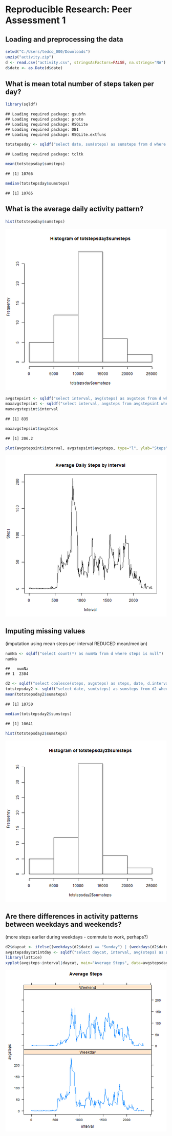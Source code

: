 # Reproducible Research: Peer Assessment 1


## Loading and preprocessing the data


```r
setwd("C:/Users/tedco_000/Downloads")
unzip("activity.zip")
d <- read.csv("activity.csv", stringsAsFactors=FALSE, na.strings="NA")
d$date <- as.Date(d$date)
```

## What is mean total number of steps taken per day?


```r
library(sqldf)
```

```
## Loading required package: gsubfn
## Loading required package: proto
## Loading required package: RSQLite
## Loading required package: DBI
## Loading required package: RSQLite.extfuns
```

```r
totstepsday <- sqldf("select date, sum(steps) as sumsteps from d where steps is not null group by 1")
```

```
## Loading required package: tcltk
```

```r
mean(totstepsday$sumsteps)
```

```
## [1] 10766
```

```r
median(totstepsday$sumsteps)
```

```
## [1] 10765
```

## What is the average daily activity pattern?


```r
hist(totstepsday$sumsteps)
```

![plot of chunk unnamed-chunk-3](figure/unnamed-chunk-31.png) 

```r
avgstepsint <- sqldf("select interval, avg(steps) as avgsteps from d where steps is not null group by 1")
maxavgstepsint <- sqldf("select interval, avgsteps from avgstepsint where avgsteps in (select max(avgsteps) from avgstepsint)")
maxavgstepsint$interval
```

```
## [1] 835
```

```r
maxavgstepsint$avgsteps
```

```
## [1] 206.2
```

```r
plot(avgstepsint$interval, avgstepsint$avgsteps, type="l", ylab="Steps", xlab="Interval", main="Average Daily Steps by Interval")
```

![plot of chunk unnamed-chunk-3](figure/unnamed-chunk-32.png) 

## Imputing missing values 
(imputation using mean steps per interval REDUCED mean/median)


```r
numNa <- sqldf("select count(*) as numNa from d where steps is null")
numNa
```

```
##   numNa
## 1  2304
```

```r
d2 <- sqldf("select coalesce(steps, avgsteps) as steps, date, d.interval from d left join avgstepsint on d.interval=avgstepsint.interval")
totstepsday2 <- sqldf("select date, sum(steps) as sumsteps from d2 where steps is not null group by 1")
mean(totstepsday2$sumsteps)
```

```
## [1] 10750
```

```r
median(totstepsday2$sumsteps)
```

```
## [1] 10641
```

```r
hist(totstepsday2$sumsteps)
```

![plot of chunk unnamed-chunk-4](figure/unnamed-chunk-4.png) 

## Are there differences in activity patterns between weekdays and weekends?
(more steps earlier during weekdays - commute to work, perhaps?)

```r
d2$daycat <- ifelse((weekdays(d2$date) == "Sunday") | (weekdays(d2$date) == "Saturday"), "Weekend", "Weekday")
avgstepsdaycatintday <- sqldf("select daycat, interval, avg(steps) as avgsteps from d2 where steps is not null group by 1, 2")
library(lattice)
xyplot(avgsteps~interval|daycat, main="Average Steps", data=avgstepsdaycatintday, layout=(c(1,2)), type="l")
```

![plot of chunk unnamed-chunk-5](figure/unnamed-chunk-5.png) 
